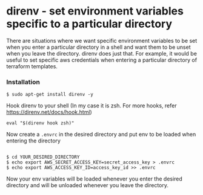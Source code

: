 # direnv - set environment variables specific to a particular directory

There are situations where we want specific environment variables to be set when you enter a particular directory in a shell and want them to be unset when you leave the directory. direnv does just that. For example, it would be useful to set specific aws credentials when entering a particular directory of terraform templates.


### Installation

```shell
$ sudo apt-get install direnv -y

```

Hook direnv to your shell (In my case it is zsh. For more hooks, refer https://direnv.net/docs/hook.html)

```shell
eval "$(direnv hook zsh)"
```

Now create a `.envrc` in the desired directory and put env to be loaded when entering the directory

```shell

$ cd YOUR_DESIRED_DIRECTORY
$ echo export AWS_SECRET_ACCESS_KEY=secret_access_key > .envrc
$ echo export AWS_ACCESS_KEY_ID=access_key_id >> .envrc
```

Now your env variables will be loaded whenever you enter the desired directory and will be unloaded whenever you leave the directory.
